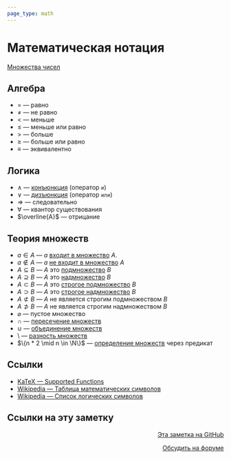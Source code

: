 ```yaml
---
page_type: math
---
```

# Математическая нотация

[Множества чисел](20221030192444.md)

## Алгебра

* $=$ — равно
* $\neq$ — не равно
* $<$ — меньше
* $\leq$ — меньше или равно
* $>$ — больше
* $\geq$ — больше или равно
* $\equiv$ — эквивалентно

## Логика

* $\land$ — [конъюнкция](20221120111255.md) (оператор `и`)
* $\lor$ — [дизъюнкция](20221120111257.md) (оператор `или`)
* $\Rightarrow$ — следовательно
* $\forall$ — квантор существования
* $\overline{A}$ — отрицание

## Теория множеств

* $a \in A$ — $a$ [входит в множество](20221031233633.md) $A$.
* $a \notin A$ — $a$ [не входит в множество](20221031233633.md) $A$
* $A \subseteq B$ — $A$ это [подмножество](20221101234235.md) $B$
* $A \supseteq B$ — $A$ это [надмножество](20221101234235.md) $B$
* $A \subset B$ — $A$ это [строгое подмножество](20221101234235.md) $B$
* $A \supset B$ — $A$ это [строгое надмножество](20221101234235.md) $B$
* $A \not \subset B$ — $A$ не является строгим подмножеством $B$
* $A \not \supset B$ — $A$ не является строгим надмножеством $B$
* $\varnothing$ — пустое множество
* $\cap$ — [пересечение множеств](20221102002259.md)
* $\cup$ — [объединение множеств](20221106003014.md)
* $\setminus$ — [разность множеств](20221120191341.md)
* $\{n * 2 \mid n \in \N\}$ — [определение множеств](20221031234358.md) через предикат

## Ссылки

* [KaTeX — Supported Functions](https://katex.org/docs/supported.html)
* [Wikipedia — Таблица математических символов](https://ru.wikipedia.org/wiki/Таблица_математических_символов)
* [Wikipedia — Список логических символов](https://ru.wikipedia.org/wiki/Список_логических_символов)


## Ссылки на эту заметку




<p v-pre style="text-align: right">
  <a href="https://github.com/Kverde/algorithms/blob/main/source/20221031225417.md" target="_blank">
  Эта заметка на GitHub
  </a>
</p>



<p v-pre style="text-align: right">
  <a href="https://discourse.comtext.space/new-topic?title=%D0%9C%D0%B0%D1%82%D0%B5%D0%BC%D0%B0%D1%82%D0%B8%D1%87%D0%B5%D1%81%D0%BA%D0%B0%D1%8F%20%D0%BD%D0%BE%D1%82%D0%B0%D1%86%D0%B8%D1%8F&body=&category=algorithm" target="_blank">
  Обсудить на форуме
  </a>
</p>
